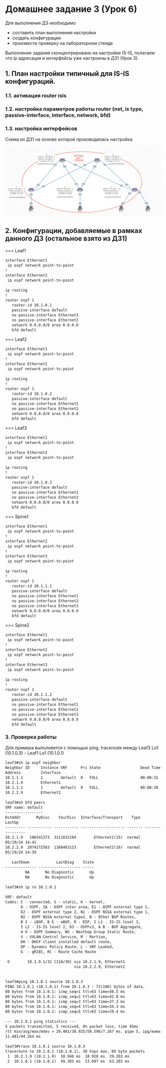 # Домашнее задание 3 (Урок 6)

Для выполнения ДЗ необходимо
- составить план выполнения настройки
- создать конфигурации
- произвести проверку на лабораторном стенде

Выполнение задания сконцентрировано на настройке IS-IS, полагаем что ip адресация и интерфейсы уже настроены в ДЗ1 (Урок 3).

## 1. План настройки типичный для IS-IS конфигураций.

### 1.1. активация router isis
### 1.2. настройка параметров работы router (net, is type, passive-interface, interface, network, bfd)
### 1.3. настройка интерфейсов

Схема из ДЗ1 на основе которой производилась настройка

![](pictures/Topo.PNG)


## 2. Конфигурации, добавляемые в рамках данного ДЗ (остальное взято из ДЗ1)

=== Leaf1

```
interface Ethernet1
 ip ospf network point-to-point
!
interface Ethernet2
 ip ospf network point-to-point

ip routing
!
router ospf 1
   router-id 10.1.0.1
   passive-interface default
   no passive-interface Ethernet1
   no passive-interface Ethernet2
   network 0.0.0.0/0 area 0.0.0.0
   bfd default
```

=== Leaf2

```
interface Ethernet1
 ip ospf network point-to-point
!
interface Ethernet2
 ip ospf network point-to-point

ip routing
!
router ospf 1
   router-id 10.1.0.2
   passive-interface default
   no passive-interface Ethernet1
   no passive-interface Ethernet2
   network 0.0.0.0/0 area 0.0.0.0
   bfd default
```

=== Leaf3

```
interface Ethernet1
 ip ospf network point-to-point
!
interface Ethernet2
 ip ospf network point-to-point

ip routing
!
router ospf 1
   router-id 10.1.0.3
   passive-interface default
   no passive-interface Ethernet1
   no passive-interface Ethernet2
   network 0.0.0.0/0 area 0.0.0.0
   bfd default
```

=== Spine1

```
interface Ethernet1
 ip ospf network point-to-point
!
interface Ethernet2
 ip ospf network point-to-point
!
interface Ethernet3
 ip ospf network point-to-point

ip routing
!
router ospf 1
   router-id 10.1.1.1
   passive-interface default
   no passive-interface Ethernet1
   no passive-interface Ethernet2
   no passive-interface Ethernet3
   network 0.0.0.0/0 area 0.0.0.0
   bfd default
```

=== Spine2

```
interface Ethernet1
 ip ospf network point-to-point
!
interface Ethernet2
 ip ospf network point-to-point
!
interface Ethernet3
 ip ospf network point-to-point

ip routing
!
router ospf 1
   router-id 10.1.1.2
   passive-interface default
   no passive-interface Ethernet1
   no passive-interface Ethernet2
   no passive-interface Ethernet3
   network 0.0.0.0/0 area 0.0.0.0
   bfd default
```

### 3. Проверка работы

Для примера выполняется с помощью ping, traceroute между Leaf3 Lo1 (10.1.0.3) - Leaf1 Lo1 (10.1.0.1)

~~~
leaf3#sh ip ospf neighbor
Neighbor ID     Instance VRF      Pri State                  Dead Time   Address         Interface
10.1.1.1        1        default  0   FULL                   00:00:31    10.2.1.9        Ethernet1
10.1.1.2        1        default  0   FULL                   00:00:38    10.2.2.9        Ethernet2

leaf3#sh bfd peers
VRF name: default
-----------------
DstAddr       MyDisc    YourDisc  Interface/Transport    Type           LastUp
--------- ----------- ----------- -------------------- ------- ----------------
10.2.1.9   186541373  3111832184        Ethernet1(15)  normal   05/19/24 14:41
10.2.2.9  2074272583  1168463123        Ethernet2(16)  normal   05/19/24 14:39

   LastDown            LastDiag    State
-------------- ------------------- -----
         NA       No Diagnostic       Up
         NA       No Diagnostic       Up

leaf3#sh ip ro 10.1.0.1

VRF: default
Codes: C - connected, S - static, K - kernel,
       O - OSPF, IA - OSPF inter area, E1 - OSPF external type 1,
       E2 - OSPF external type 2, N1 - OSPF NSSA external type 1,
       N2 - OSPF NSSA external type2, B - Other BGP Routes,
       B I - iBGP, B E - eBGP, R - RIP, I L1 - IS-IS level 1,
       I L2 - IS-IS level 2, O3 - OSPFv3, A B - BGP Aggregate,
       A O - OSPF Summary, NG - Nexthop Group Static Route,
       V - VXLAN Control Service, M - Martian,
       DH - DHCP client installed default route,
       DP - Dynamic Policy Route, L - VRF Leaked,
       G  - gRIBI, RC - Route Cache Route

 O        10.1.0.1/32 [110/30] via 10.2.1.9, Ethernet1
                               via 10.2.2.9, Ethernet2


leaf3#ping 10.1.0.1 source 10.1.0.3
PING 10.1.0.1 (10.1.0.1) from 10.1.0.3 : 72(100) bytes of data.
80 bytes from 10.1.0.1: icmp_seq=1 ttl=63 time=50.5 ms
80 bytes from 10.1.0.1: icmp_seq=2 ttl=63 time=42.8 ms
80 bytes from 10.1.0.1: icmp_seq=3 ttl=63 time=37.3 ms
80 bytes from 10.1.0.1: icmp_seq=4 ttl=63 time=34.3 ms
80 bytes from 10.1.0.1: icmp_seq=5 ttl=63 time=29.4 ms

--- 10.1.0.1 ping statistics ---
5 packets transmitted, 5 received, 0% packet loss, time 45ms
rtt min/avg/max/mdev = 29.481/38.925/50.596/7.267 ms, pipe 5, ipg/ewma 11.481/44.264 ms

leaf3#trace 10.1.0.1 source 10.1.0.3
traceroute to 10.1.0.1 (10.1.0.1), 30 hops max, 60 byte packets
 1  10.2.1.9 (10.2.1.9)  18.946 ms  18.928 ms  29.203 ms
 2  10.1.0.1 (10.1.0.1)  49.303 ms  53.697 ms  63.201 ms
~~~
